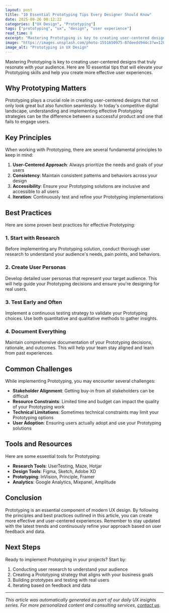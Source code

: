 ```yaml
---
layout: post
title: "10 Essential Prototyping Tips Every Designer Should Know"
date: 2025-09-26 00:12:22
categories: ["UX Design", "Prototyping"]
tags: ["prototyping", "ux", "design", "user experience"]
read_time: 8
excerpt: "Mastering Prototyping is key to creating user-centered designs that truly resonate with your audience. Here are 10 essential tips that will elevate yo..."
image: "https://images.unsplash.com/photo-1551650975-87deedd944c3?w=1200&h=630&fit=crop"
image_alt: "Prototyping in UX Design"
---
```


Mastering Prototyping is key to creating user-centered designs that truly resonate with your audience. Here are 10 essential tips that will elevate your Prototyping skills and help you create more effective user experiences.

## Why Prototyping Matters

Prototyping plays a crucial role in creating user-centered designs that not only look great but also function seamlessly. In today's competitive digital landscape, understanding and implementing effective Prototyping strategies can be the difference between a successful product and one that fails to engage users.

## Key Principles

When working with Prototyping, there are several fundamental principles to keep in mind:

1. **User-Centered Approach**: Always prioritize the needs and goals of your users
2. **Consistency**: Maintain consistent patterns and behaviors across your design
3. **Accessibility**: Ensure your Prototyping solutions are inclusive and accessible to all users
4. **Iteration**: Continuously test and refine your Prototyping implementations

## Best Practices

Here are some proven best practices for effective Prototyping:

### 1. Start with Research
Before implementing any Prototyping solution, conduct thorough user research to understand your audience's needs, pain points, and behaviors.

### 2. Create User Personas
Develop detailed user personas that represent your target audience. This will help guide your Prototyping decisions and ensure you're designing for real users.

### 3. Test Early and Often
Implement a continuous testing strategy to validate your Prototyping choices. Use both quantitative and qualitative methods to gather insights.

### 4. Document Everything
Maintain comprehensive documentation of your Prototyping decisions, rationale, and outcomes. This will help your team stay aligned and learn from past experiences.

## Common Challenges

While implementing Prototyping, you may encounter several challenges:

- **Stakeholder Alignment**: Getting buy-in from all stakeholders can be difficult
- **Resource Constraints**: Limited time and budget can impact the quality of your Prototyping work
- **Technical Limitations**: Sometimes technical constraints may limit your Prototyping options
- **User Adoption**: Ensuring users actually adopt and use your Prototyping solutions

## Tools and Resources

Here are some essential tools for Prototyping:

- **Research Tools**: UserTesting, Maze, Hotjar
- **Design Tools**: Figma, Sketch, Adobe XD
- **Prototyping**: InVision, Principle, Framer
- **Analytics**: Google Analytics, Mixpanel, Amplitude

## Conclusion

Prototyping is an essential component of modern UX design. By following the principles and best practices outlined in this article, you can create more effective and user-centered experiences. Remember to stay updated with the latest trends and continuously refine your approach based on user feedback and data.

## Next Steps

Ready to implement Prototyping in your projects? Start by:

1. Conducting user research to understand your audience
2. Creating a Prototyping strategy that aligns with your business goals
3. Building prototypes and testing with real users
4. Iterating based on feedback and data

---

*This article was automatically generated as part of our daily UX insights series. For more personalized content and consulting services, [contact us](/contact/).*
